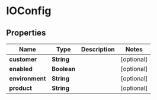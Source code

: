 
# IOConfig

## Properties
Name | Type | Description | Notes
------------ | ------------- | ------------- | -------------
**customer** | **String** |  |  [optional]
**enabled** | **Boolean** |  |  [optional]
**environment** | **String** |  |  [optional]
**product** | **String** |  |  [optional]



